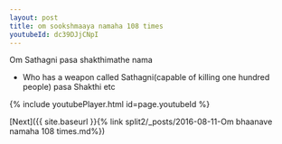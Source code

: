 ```yaml
---
layout: post
title: om sookshmaaya namaha 108 times
youtubeId: dc39DJjCNpI
---
```

 
 
Om Sathagni pasa shakthimathe nama 
 
 -  Who has a weapon called Sathagni(capable of killing one hundred people)   pasa  Shakthi etc  
 
  
 
  
 
 
 
 
 
 


{% include youtubePlayer.html id=page.youtubeId %}
 
[Next]({{ site.baseurl }}{% link  split2/_posts/2016-08-11-Om bhaanave namaha 108 times.md%})
 
